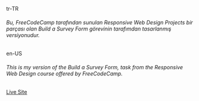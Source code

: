 <p>tr-TR</p>
<h6>Bu, FreeCodeCamp tarafından sunulan <i>Responsive Web Design Projects</i> bir parçası olan <i>Build a Survey Form</i> görevinin tarafımdan tasarlanmış versiyonudur.</h6>

<p>en-US</p>
<h6>This is my version of the <i>Build a Survey Form</i>, task from the <i>Responsive Web Design course</i> offered by FreeCodeCamp.</h6>

<a href='https://build-a-survey-form-iota.vercel.app/'>Live Site</a>
